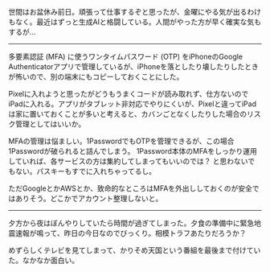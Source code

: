 世間はお盆休み前日。頑張って仕事するぞと思ったが、金曜にやる気が出るわけもなく。最近はずっと生成AIと格闘している。人間がやった方が早く確実な気もするが...

---

多要素認証 (MFA) に使うワンタイムパスワード (OTP) をiPhoneのGoogle Authenticatorアプリで管理しているが、iPhoneを落としたり壊したりしたときが怖いので、別の端末にもコピーしておくことにした。

Pixelに入れようと思ったがどうもうまくコードが読み取れず、仕方ないのでiPadに入れる。アプリがタブレット非対応でやりにくいが、Pixelと違ってiPadは家に置いておくことが多いと考えると、カバンごとなくしたりした場合のリスク管理としてはいいか。

MFAの管理は悩ましい。1PasswordでもOTPを管理できるが、この場合1Passwordが破られると詰んでしまう。 1Password本体のMFAをしっかり運用していれば、各サービスの方は集約してしまってもいいのでは？ と思わないでもない。パスキーもすでに入れちゃってるし。

ただGoogleとかAWSとか、致命的なところはMFAを外出ししておくのが安全ではありそう。どこかでアカウント整理しないと。

---

夕方から夜はぼんやりしていたら時間が過ぎてしまった。夕食の準備中に緊急地震速報が鳴って、昨日の今日なのでびっくり。相模トラフあたりだろうか？

めずらしくテレビを見てしまって、かりそめ天国という番組を最後まで付けていた。なかなか面白い。
